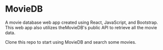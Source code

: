 # MovieDB
A movie database web app created using React, JavaScript, and Bootstrap. This web app also utilizes theMovieDB's public API to retrieve all the movie data.

Clone this repo to start using MovieDB and search some movies.
